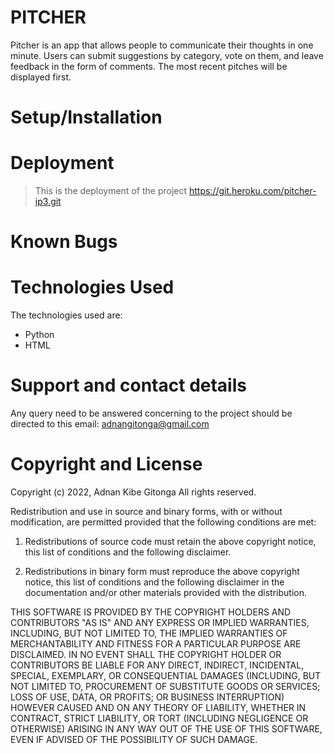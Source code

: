 # PITCHER
Pitcher is an app that allows people to communicate their thoughts in one minute. Users can submit suggestions by category, vote on them, and leave feedback in the form of comments.
The most recent pitches will be displayed first.

# Setup/Installation

# Deployment
>This is the deployment of the project https://git.heroku.com/pitcher-ip3.git

# Known Bugs

# Technologies Used
The technologies used are:
* Python
* HTML

# Support and contact details
Any query need to be answered concerning to the project should be directed to this email: adnangitonga@gmail.com

# Copyright and License
Copyright (c) 2022, Adnan Kibe Gitonga
All rights reserved.

Redistribution and use in source and binary forms, with or without
modification, are permitted provided that the following conditions are met:

1. Redistributions of source code must retain the above copyright notice, this
   list of conditions and the following disclaimer.

2. Redistributions in binary form must reproduce the above copyright notice,
   this list of conditions and the following disclaimer in the documentation
   and/or other materials provided with the distribution.

THIS SOFTWARE IS PROVIDED BY THE COPYRIGHT HOLDERS AND CONTRIBUTORS "AS IS"
AND ANY EXPRESS OR IMPLIED WARRANTIES, INCLUDING, BUT NOT LIMITED TO, THE
IMPLIED WARRANTIES OF MERCHANTABILITY AND FITNESS FOR A PARTICULAR PURPOSE ARE
DISCLAIMED. IN NO EVENT SHALL THE COPYRIGHT HOLDER OR CONTRIBUTORS BE LIABLE
FOR ANY DIRECT, INDIRECT, INCIDENTAL, SPECIAL, EXEMPLARY, OR CONSEQUENTIAL
DAMAGES (INCLUDING, BUT NOT LIMITED TO, PROCUREMENT OF SUBSTITUTE GOODS OR
SERVICES; LOSS OF USE, DATA, OR PROFITS; OR BUSINESS INTERRUPTION) HOWEVER
CAUSED AND ON ANY THEORY OF LIABILITY, WHETHER IN CONTRACT, STRICT LIABILITY,
OR TORT (INCLUDING NEGLIGENCE OR OTHERWISE) ARISING IN ANY WAY OUT OF THE USE
OF THIS SOFTWARE, EVEN IF ADVISED OF THE POSSIBILITY OF SUCH DAMAGE.

